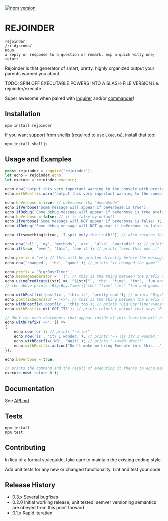[![npm version](https://badge.fury.io/js/rejoinder.svg)](https://badge.fury.io/js/rejoinder)

# REJOINDER

    rejoinder
    /rɪˈdʒɔɪndə/
    noun
    a reply or response to a question or remark, esp a quick witty one; retort

Rejoinder is that generator of smart, pretty, highly organized output your parents warned you about.

TODO: SPIN OFF EXECUTABLE POWERS INTO A SLASH-FILE VERSION i.e. rejoinder/execute

Super awesome when paired with [inquirer](https://www.npmjs.com/package/inquirer) and/or [commander](https://www.npmjs.com/package/commander)!

## Installation

```shell
npm install rejoinder
```

If you want support from shelljs (required to use `Execute`), install that too:

```shell
npm install shelljs
```

## Usage and Examples

```javascript
const rejoinder = require('rejoinder');
let echo = rejoinder.echo;
let execute = rejoinder.execute;

echo.now('output this very important warning to the console with pretty colors'); // immediate output
echo.withPostfix.warn('output this very important warning to the console with pretty colors'); // colorful output prefixed with the string "WARN "

echo.beVerbose = true; // beVerbose fka "debugMode"
echo.ifVerbose('Some message will appear if beVerbose is true');
echo.ifDebug('Some debug message will appear if beVerbose is true prefixed with the string "DEBUG "');
echo.beVerbose = false; // it is false by default
echo.ifVerbose('Some message will NOT appear if beVerbose is false!');
echo.ifDebug('Some debug message will NOT appear if beVerbose is false!');

echo.if(somethingistrue, 'I spit only the truth!'); // also returns false if somethingistrue is false

echo.now('all', 'my', 'methods', 'are', 'also', 'variadic!'); // prints "all my methods are also variadic!"
echo.if(true, 'even', 'this', 'one :)'); // prints "even this one :)"

echo.prefix = '>>'; // this will be printed directly before the message every time
echo.now('changed', 'the', 'game!'); // prints ">> changed the game!"

echo.prefix = 'Big:Boy:Time:';
echo.messageSeparator = '||'; // this is the thing between the prefix and the message
echo.usingPredicate((str) => `"${str}"`, 'the', 'time', 'for', 'fun and games is', 'over!');
// the above prints `Big:Boy:Time:||"the" "time" "for" "fun and games is" "over!"`

echo.withPostfix('postfix', 'this is', 'pretty cool'); // prints "Big:Boy:Time::postfix||this is pretty cool"
echo.postfixSeparator = '<>'; // this is the thing between the prefix and the postfix. It goes `prefix + postfixsep + postfix + msgsep + message`
echo.withPostfix('postfix', 'this too'); // prints "Big:Boy:Time:<>postfix||this too"
echo.withPostfix.ok('GOT IT!'); // prints colorful output that says "Big:Boy:Time:<>OK||GOT IT!"

// ONLY the echo statements that appear inside of this function will have the aforesaid prefix
echo.withPrefix('~>', () =>
{
    echo.now('or'); // prints "~>||or"
    echo.now('is', 'it? I wonder.'); // prints "~>||is it? I wonder."
    echo.withPostfix('NO', 'Wait!'); // prints "~><>NO||Wait!"
    echo.withPostfix.action("Don't make me bring Execute into this..."); // prints colorful output "~><>ACTION||Don't make me bring Execute into this..."
});

echo.beVerbose = true;

// prints the command and the result of executing it thanks to echo.beVerbose! See API.md for more information on how this works
execute.now('return 0');
```

## Documentation
See [API.md](API.md)

## Tests

```
npm install
npm test
```

## Contributing

In lieu of a formal styleguide, take care to maintain the existing coding style.

Add unit tests for any new or changed functionality. Lint and test your code.

## Release History

* 0.3.x Several bugfixes
* 0.2.0 Initial working release; unit tested; semver versioning semantics are obeyed from this point forward
* 0.1.x Rapid iteration
